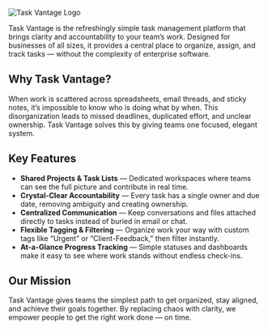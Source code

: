 ![Task Vantage Logo](../src/agent/assets/favicon.ico)

Task Vantage is the refreshingly simple task management platform that brings clarity and accountability to your team’s work. Designed for businesses of all sizes, it provides a central place to organize, assign, and track tasks — without the complexity of enterprise software.

## Why Task Vantage?

When work is scattered across spreadsheets, email threads, and sticky notes, it’s impossible to know who is doing what by when. This disorganization leads to missed deadlines, duplicated effort, and unclear ownership. Task Vantage solves this by giving teams one focused, elegant system.

## Key Features

- **Shared Projects & Task Lists** — Dedicated workspaces where teams can see the full picture and contribute in real time.
- **Crystal-Clear Accountability** — Every task has a single owner and due date, removing ambiguity and creating ownership.
- **Centralized Communication** — Keep conversations and files attached directly to tasks instead of buried in email or chat.
- **Flexible Tagging & Filtering** — Organize work your way with custom tags like “Urgent” or “Client-Feedback,” then filter instantly.
- **At-a-Glance Progress Tracking** — Simple statuses and dashboards make it easy to see where work stands without endless check-ins.

## Our Mission

Task Vantage gives teams the simplest path to get organized, stay aligned, and achieve their goals together. By replacing chaos with clarity, we empower people to get the right work done — on time.
